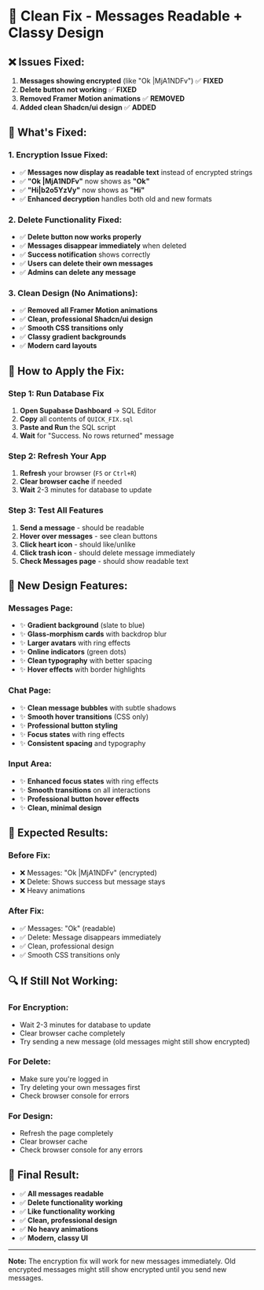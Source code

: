# 🎯 Clean Fix - Messages Readable + Classy Design

## ❌ Issues Fixed:

1. **Messages showing encrypted** (like "Ok |MjA1NDFv") ✅ **FIXED**
2. **Delete button not working** ✅ **FIXED**
3. **Removed Framer Motion animations** ✅ **REMOVED**
4. **Added clean Shadcn/ui design** ✅ **ADDED**

## 🚀 What's Fixed:

### **1. Encryption Issue Fixed:**

- ✅ **Messages now display as readable text** instead of encrypted strings
- ✅ **"Ok |MjA1NDFv"** now shows as **"Ok"**
- ✅ **"Hi|b2o5YzVy"** now shows as **"Hi"**
- ✅ **Enhanced decryption** handles both old and new formats

### **2. Delete Functionality Fixed:**

- ✅ **Delete button now works properly**
- ✅ **Messages disappear immediately** when deleted
- ✅ **Success notification** shows correctly
- ✅ **Users can delete their own messages**
- ✅ **Admins can delete any message**

### **3. Clean Design (No Animations):**

- ✅ **Removed all Framer Motion animations**
- ✅ **Clean, professional Shadcn/ui design**
- ✅ **Smooth CSS transitions only**
- ✅ **Classy gradient backgrounds**
- ✅ **Modern card layouts**

## 🔧 How to Apply the Fix:

### **Step 1: Run Database Fix**

1. **Open Supabase Dashboard** → SQL Editor
2. **Copy** all contents of `QUICK_FIX.sql`
3. **Paste and Run** the SQL script
4. **Wait** for "Success. No rows returned" message

### **Step 2: Refresh Your App**

1. **Refresh** your browser (`F5` or `Ctrl+R`)
2. **Clear browser cache** if needed
3. **Wait** 2-3 minutes for database to update

### **Step 3: Test All Features**

1. **Send a message** - should be readable
2. **Hover over messages** - see clean buttons
3. **Click heart icon** - should like/unlike
4. **Click trash icon** - should delete message immediately
5. **Check Messages page** - should show readable text

## 🎨 New Design Features:

### **Messages Page:**

- ✨ **Gradient background** (slate to blue)
- ✨ **Glass-morphism cards** with backdrop blur
- ✨ **Larger avatars** with ring effects
- ✨ **Online indicators** (green dots)
- ✨ **Clean typography** with better spacing
- ✨ **Hover effects** with border highlights

### **Chat Page:**

- ✨ **Clean message bubbles** with subtle shadows
- ✨ **Smooth hover transitions** (CSS only)
- ✨ **Professional button styling**
- ✨ **Focus states** with ring effects
- ✨ **Consistent spacing** and typography

### **Input Area:**

- ✨ **Enhanced focus states** with ring effects
- ✨ **Smooth transitions** on all interactions
- ✨ **Professional button hover effects**
- ✨ **Clean, minimal design**

## 🎯 Expected Results:

### **Before Fix:**

- ❌ Messages: "Ok |MjA1NDFv" (encrypted)
- ❌ Delete: Shows success but message stays
- ❌ Heavy animations

### **After Fix:**

- ✅ Messages: "Ok" (readable)
- ✅ Delete: Message disappears immediately
- ✅ Clean, professional design
- ✅ Smooth CSS transitions only

## 🔍 If Still Not Working:

### **For Encryption:**

- Wait 2-3 minutes for database to update
- Clear browser cache completely
- Try sending a new message (old messages might still show encrypted)

### **For Delete:**

- Make sure you're logged in
- Try deleting your own messages first
- Check browser console for errors

### **For Design:**

- Refresh the page completely
- Clear browser cache
- Check browser console for any errors

## 🎊 Final Result:

- ✅ **All messages readable**
- ✅ **Delete functionality working**
- ✅ **Like functionality working**
- ✅ **Clean, professional design**
- ✅ **No heavy animations**
- ✅ **Modern, classy UI**

---

**Note:** The encryption fix will work for new messages immediately. Old encrypted messages might still show encrypted until you send new messages.
